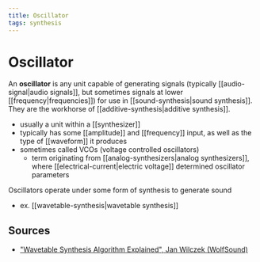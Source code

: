 ```yaml
---
title: Oscillator
tags: synthesis
---
```


# Oscillator

An **oscillator** is any unit capable of generating signals (typically [[audio-signal|audio signals]], but sometimes signals at lower [[frequency|frequencies]]) for use in [[sound-synthesis|sound synthesis]]. They are the workhorse of [[additive-synthesis|additive synthesis]].

- usually a unit within a [[synthesizer]]
- typically has some [[amplitude]] and [[frequency]] input, as well as the type of [[waveform]] it produces
- sometimes called VCOs (voltage controlled oscillators)
  - term originating from [[analog-synthesizers|analog synthesizers]], where [[electrical-current|electric voltage]] determined oscillator parameters

Oscillators operate under some form of synthesis to generate sound

- ex. [[wavetable-synthesis|wavetable synthesis]]

## Sources

- ["Wavetable Synthesis Algorithm Explained", Jan Wilczek (WolfSound)](https://www.thewolfsound.com/sound-synthesis/wavetable-synthesis-algorithm/)
